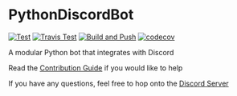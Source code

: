 # PythonDiscordBot
[![Test](https://github.com/justcallmekoko/PythonDiscordBot/actions/workflows/test.yml/badge.svg)](https://github.com/justcallmekoko/PythonDiscordBot/actions/workflows/test.yml)
[![Travis Test](https://img.shields.io/travis/justcallmekoko/pythondiscordbot/main?label=Travis%20Test)](https://app.travis-ci.com/github/justcallmekoko/PythonDiscordBot)
[![Build and Push](https://github.com/justcallmekoko/PythonDiscordBot/actions/workflows/build_push.yml/badge.svg)](https://github.com/justcallmekoko/PythonDiscordBot/actions/workflows/build_push.yml)
[![codecov](https://codecov.io/gh/justcallmekoko/PythonDiscordBot/branch/main/graph/badge.svg?token=TNCWYVYCM2)](https://codecov.io/gh/justcallmekoko/PythonDiscordBot)

A modular Python bot that integrates with Discord

Read the [Contribution Guide](https://github.com/justcallmekoko/PythonDiscordBot/wiki/contribution-guide) if you would like to help

If you have any questions, feel free to hop onto the [Discord Server](https://discord.gg/invite/M2YWpfjAvM)
